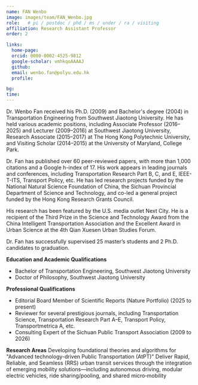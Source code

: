 ```yaml
---
name: FAN Wenbo
image: images/team/FAN_Wenbo.jpg
role:   # pi / postdoc / phd / ms / under / ra / visiting
affiliation: Research Assistant Professor
order: 2

links:
  home-page: 
  orcid: 0000-0002-4525-9812
  google-scholar: vmhkqoAAAAJ
  github: 
  email: wenbo.fan@polyu.edu.hk
  profile: 

bg: 
time: 
---
```


<!--  Add a short self introduction here -->
<!-- Like Research Areas -->

Dr. Wenbo Fan received his Ph.D. (2009) and Bachelor's degree (2004) in Transportation Engineering from Southwest Jiaotong University. He has held various academic positions, including Associate Professor (2016–2025) and Lecturer (2009–2016) at Southwest Jiaotong University, Research Associate (2015–2017) at The Hong Kong Polytechnic University, and Visiting Scholar (2014–2015) at the University of Maryland, College Park.

Dr. Fan has published over 60 peer-reviewed papers, with more than 1,000 citations and a Google h-index of 17. His work appears in leading journals and conferences, including Transportation Research Part B, C, and E, IEEE-T-ITS, Transport Policy, etc. He has led research projects funded by the National Natural Science Foundation of China, the Sichuan Provincial Department of Science and Technology, and co-led a general project funded by the Hong Kong Research Grants Council.

His research has been featured by the U.S. media outlet Next City. He is a recipient of the Third Prize in the Science and Technology Award from the China Intelligent Transportation Association and the Excellent Award in Urban Science at the 4th Qian Xuesen Urban Studies Forum.

Dr. Fan has successfully supervised 25 master’s students and 2 Ph.D. candidates to graduation.

**Education and Academic Qualifications**
- Bachelor of Transportation Engineering, Southwest Jiaotong University
- Doctor of Philosophy, Southwest Jiaotong University

**Professional Qualifications**
- Editorial Board Member of Scientific Reports (Nature Portfolio) (2025 to present)
- Reviewer for several prestigious journals, including Transportation Science, Transportation Research Part A–E, Transport Policy, Transportmetrica A, etc.
- Consulting Expert of the Sichuan Public Transport Association (2009 to 2026)

**Research Areas**
Developing foundational theories and algorithms for "Advanced technology-driven Public Transportation (AtPT)"
Deliver Rapid, Reliable, and Seamless (RRS) urban transit services through the integration of emerging mobility solutions—including autonomous driving, modular electric vehicles, ride sharing/pooling, and shared micro‑mobility

